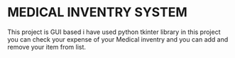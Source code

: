 # MEDICAL INVENTRY SYSTEM
This project is GUI based i have used python tkinter library in this project you can check your expense of your Medical inventry and you can add and remove your item from list.
